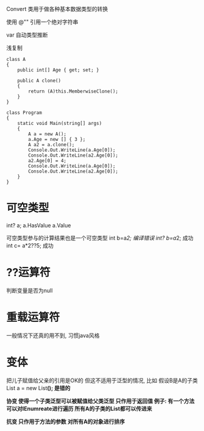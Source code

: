 Convert 类用于做各种基本数据类型的转换

使用 @"" 引用一个绝对字符串

var 自动类型推断

浅复制
```
class A
{
    public int[] Age { get; set; }

    public A clone()
    {
        return (A)this.MemberwiseClone();
    }
}

class Program
{
    static void Main(string[] args)
    {
        A a = new A();
        a.Age = new [] { 3 };
        A a2 = a.clone();
        Console.Out.WriteLine(a.Age[0]);
        Console.Out.WriteLine(a2.Age[0]);
        a2.Age[0] = 4;
        Console.Out.WriteLine(a.Age[0]);
        Console.Out.WriteLine(a2.Age[0]);
    }
}
```


# 可空类型 #
int? a;
a.HasValue
a.Value

可空类型参与的计算结果也是一个可空类型
int b=a*2; 编译错误
int? b=a*2; 成功
int c= a*2??5; 成功


# ??运算符 #
判断变量是否为null

# 重载运算符 #
一般情况下还真的用不到, 习惯java风格

# 变体 #
把儿子赋值给父亲的引用是OK的
但这不适用于泛型的情况, 比如 假设B是A的子类
List<A> a = new List<B>(); 是错的

协变
使得一个子类泛型可以被赋值给父类泛型
只作用于返回值
例子:
有一个方法可以对IEnumreate<A>进行遍历
所有A的子类的List都可以传进来

抗变
只作用于方法的参数
对所有A的对象进行排序

